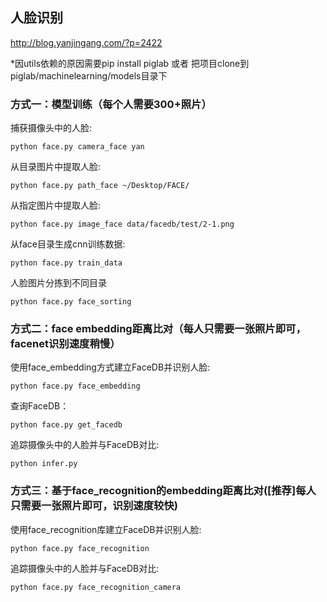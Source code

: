 ## 人脸识别
http://blog.yanjingang.com/?p=2422

*因utils依赖的原因需要pip install piglab 或者 把项目clone到piglab/machinelearning/models目录下
### 方式一：模型训练（每个人需要300+照片）
捕获摄像头中的人脸:  
```
python face.py camera_face yan
```
从目录图片中提取人脸:  
```
python face.py path_face ~/Desktop/FACE/
```
从指定图片中提取人脸:  
```
python face.py image_face data/facedb/test/2-1.png
```
从face目录生成cnn训练数据:  
```
python face.py train_data
```
人脸图片分拣到不同目录
```
python face.py face_sorting
```
 

### 方式二：face embedding距离比对（每人只需要一张照片即可，facenet识别速度稍慢）
使用face_embedding方式建立FaceDB并识别人脸:  
```
python face.py face_embedding
```
查询FaceDB：       
```
python face.py get_facedb
```
追踪摄像头中的人脸并与FaceDB对比:  
```
python infer.py
```


### 方式三：基于face_recognition的embedding距离比对([推荐]每人只需要一张照片即可，识别速度较快)
使用face_recognition库建立FaceDB并识别人脸:  
```
python face.py face_recognition
```
追踪摄像头中的人脸并与FaceDB对比:  
```
python face.py face_recognition_camera
```
